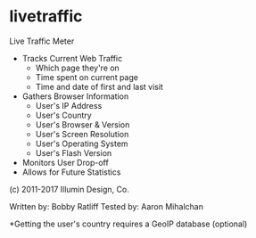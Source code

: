 # livetraffic

Live Traffic Meter
  - Tracks Current Web Traffic
    - Which page they're on
    - Time spent on current page
    - Time and date of first and last visit
  - Gathers Browser Information
    - User's IP Address
    - User's Country
    - User's Browser & Version
    - User's Screen Resolution
    - User's Operating System
    - User's Flash Version
  - Monitors User Drop-off
  - Allows for Future Statistics

(c) 2011-2017 Illumin Design, Co.

Written by: Bobby Ratliff
Tested by: Aaron Mihalchan

*Getting the user's country requires a GeoIP database (optional)
